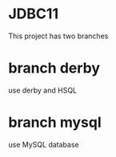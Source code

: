 # JDBC11

This project has two branches

# branch derby
use derby and HSQL

# branch mysql
use MySQL database
